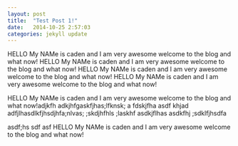 ```yaml
---
layout: post
title:  "Test Post 1!"
date:   2014-10-25 2:57:03
categories: jekyll update
---
```

<!-- 
You'll find this post in your `_posts` directory - edit this post and re-build (or run with the `-w` switch) to see your changes!
To add new posts, simply add a file in the `_posts` directory that follows the convention: YYYY-MM-DD-name-of-post.ext.

Jekyll also offers powerful support for code snippets:

{% highlight ruby %}
def print_hi(name)
  puts "Hi, #{name}"
end
print_hi('Tom')
#=> prints 'Hi, Tom' to STDOUT.
{% endhighlight %}

Check out the [Jekyll docs][jekyll] for more info on how to get the most out of Jekyll. File all bugs/feature requests at [Jekyll's GitHub repo][jekyll-gh].

[jekyll-gh]: https://github.com/jekyll/jekyll
[jekyll]:    http://jekyllrb.com

-->


HELLO My NAMe is caden and I am very awesome welcome to the blog and what now!
HELLO My NAMe is caden and I am very awesome welcome to the blog and what now!
HELLO My NAMe is caden and I am very awesome welcome to the blog and what now!
HELLO My NAMe is caden and I am very awesome welcome to the blog and what now!

HELLO My NAMe is caden and I am very awesome welcome to the blog and what now!adjkfh
adkjhfgaskfjhas;lfknsk;
a fdskjfha 
asdf khjad  adfjlhasdlkfjhsdjhfa;nlvas; ;skdjhfhls ;laskhf
asdkjflhas 
asdkfhj ;sdklfjhsdfa


asdf;hs sdf asf HELLO My NAMe is caden and I am very awesome welcome to the blog and what now!
